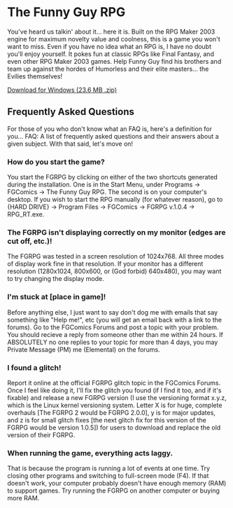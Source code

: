 # The Funny Guy RPG

You've heard us talkin' about it... here it is. Built on the RPG Maker 2003 engine for maximum novelty value and coolness, this is a game you won't want to miss. Even if you have no idea what an RPG is, I have no doubt you'll enjoy yourself. It pokes fun at classic RPGs like Final Fantasy, and even other RPG Maker 2003 games. Help Funny Guy find his brothers and team up against the hordes of Humorless and their elite masters... the Evilies themselves!

[Download for Windows (23.6 MB .zip)](https://www.fgcomics.com/fgrpg/fgrpg-1.0.4-win.zip)

## Frequently Asked Questions

For those of you who don't know what an FAQ is, here's a definition for you... FAQ: A list of frequently asked questions and their answers about a given subject. With that said, let's move on!

### How do you start the game?

You start the FGRPG by clicking on either of the two shortcuts generated during the installation. One is in the Start Menu, under Programs → FGComics → The Funny Guy RPG. The second is on your computer's desktop. If you wish to start the RPG manually (for whatever reason), go to {HARD DRIVE} → Program Files → FGComics → FGRPG v.1.0.4 → RPG_RT.exe.

### The FGRPG isn't displaying correctly on my monitor (edges are cut off, etc.)!

The FGRPG was tested in a screen resolution of 1024x768. All three modes of display work fine in that resolution. If your monitor has a different resolution (1280x1024, 800x600, or (God forbid) 640x480), you may want to try changing the display mode.

### I'm stuck at [place in game]!

Before anything else, I just want to say don't dog me with emails that say something like "Help me!", etc (you will get an email back with a link to the forums). Go to the FGComics Forums and post a topic with your problem. You should recieve a reply from someone other than me within 24 hours. If ABSOLUTELY no one replies to your topic for more than 4 days, you may Private Message (PM) me (Elemental) on the forums.

### I found a glitch!

Report it online at the official FGRPG glitch topic in the FGComics Forums. Once I feel like doing it, I'll fix the glitch you found (if I find it too, and if it's fixable) and release a new FGRPG version (I use the versioning format x.y.z, which is the Linux kernel versioning system. Letter X is for huge, complete overhauls [The FGRPG 2 would be FGRPG 2.0.0], y is for major updates, and z is for small glitch fixes [the next glitch fix for this version of the FGRPG would be version 1.0.5]) for users to download and replace the old version of their FGRPG.

### When running the game, everything acts laggy.

That is because the program is running a lot of events at one time. Try closing other programs and switching to full-screen mode (F4). If that doesn't work, your computer probably doesn't have enough memory (RAM) to support games. Try running the FGRPG on another computer or buying more RAM.